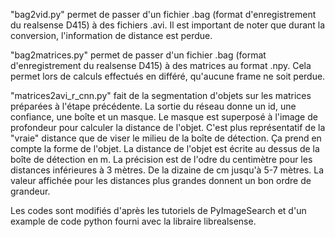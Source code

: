 "bag2vid.py" permet de passer d'un fichier .bag (format d'enregistrement du realsense D415) à des fichiers .avi. Il est important de noter que durant la conversion, l'information de distance est perdue.

"bag2matrices.py" permet de passer d'un fichier .bag (format d'enregistrement du realsense D415) à des matrices au format .npy. Cela permet lors de calculs effectués en différé, qu'aucune frame ne soit perdue. 

"matrices2avi_r_cnn.py" fait de la segmentation d'objets sur les matrices préparées à l'étape précédente. La sortie du réseau donne un id, une confiance, une boîte et un masque. Le masque est superposé à l'image de profondeur pour calculer la distance de l'objet. C'est plus représentatif de la "vraie" distance que de viser le milieu de la boîte de détection. Ça prend en compte la forme de l'objet. La distance de l'objet est écrite au dessus de la boîte de détection en m. La précision est de l'odre du centimètre pour les distances inférieures à 3 mètres. De la dizaine de cm jusqu'à 5-7 mètres. La valeur affichée pour les distances plus grandes donnent un bon ordre de grandeur.  

Les codes sont modifiés d'après les tutoriels de PyImageSearch et d'un example de code python fourni avec la libraire librealsense.

